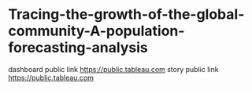 # Tracing-the-growth-of-the-global-community-A-population-forecasting-analysis
dashboard public link https://public.tableau.com
story public link https://public.tableau.com
